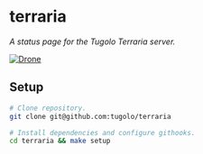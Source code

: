 # terraria

_A status page for the Tugolo Terraria server._

[![Drone][drone-img]][drone]

## Setup

```bash
# Clone repository.
git clone git@github.com:tugolo/terraria

# Install dependencies and configure githooks.
cd terraria && make setup
```

[drone]: https://ci.tugolo.com/tugolo/terraria
[drone-img]: https://ci.tugolo.com/api/badges/tugolo/terraria/status.svg
